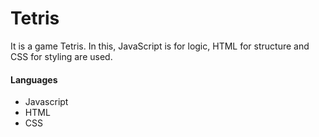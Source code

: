 # Tetris
It is a game Tetris. In this, JavaScript is for logic, HTML for structure and CSS for styling are used. 

#### Languages
* Javascript
* HTML
* CSS
   
